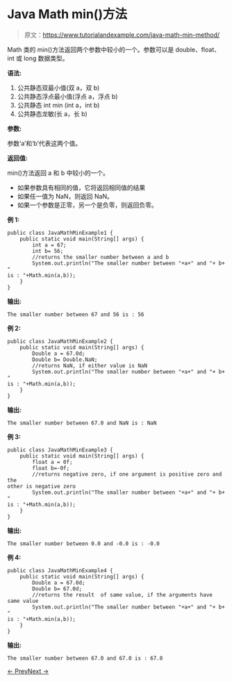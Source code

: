 # Java Math min()方法

> 原文：<https://www.tutorialandexample.com/java-math-min-method/>

Math 类的 min()方法返回两个参数中较小的一个。参数可以是 double、float、int 或 long 数据类型。

**语法:**

1.  公共静态双最小值(双 a，双 b)
2.  公共静态浮点最小值(浮点 a，浮点 b)
3.  公共静态 int min (int a，int b)
4.  公共静态龙敏(长 a，长 b)

**参数:**

参数‘a’和‘b’代表这两个值。

**返回值:**

min()方法返回 a 和 b 中较小的一个。

*   如果参数具有相同的值，它将返回相同值的结果
*   如果任一值为 NaN，则返回 NaN。
*   如果一个参数是正零，另一个是负零，则返回负零。

**例 1:**

```
public class JavaMathMinExample1 {
    public static void main(String[] args) {
        int a = 67;
        int b= 56;
        //returns the smaller number between a and b
        System.out.println("The smaller number between "+a+" and "+ b+ "
is : "+Math.min(a,b));
    }
}
```

**输出:**

```
The smaller number between 67 and 56 is : 56
```

**例 2:**

```
public class JavaMathMinExample2 {
    public static void main(String[] args) {
        Double a = 67.0d;
        Double b= Double.NaN;
        //returns NaN, if either value is NaN
        System.out.println("The smaller number between "+a+" and "+ b+ "
is : "+Math.min(a,b));
    }
}
```

**输出:**

```
The smaller number between 67.0 and NaN is : NaN
```

**例 3:**

```
public class JavaMathMinExample3 {
    public static void main(String[] args) {
        float a = 0f;
        float b=-0f;
        //returns negative zero, if one argument is positive zero and the
other is negative zero
        System.out.println("The smaller number between "+a+" and "+ b+ "
is : "+Math.min(a,b));
    }
}
```

**输出:**

```
The smaller number between 0.0 and -0.0 is : -0.0

```

**例 4:**

```
public class JavaMathMinExample4 {
    public static void main(String[] args) {
        Double a = 67.0d;
        Double b= 67.0d;
        //returns the result  of same value, if the arguments have same value
        System.out.println("The smaller number between "+a+" and "+ b+ "
is : "+Math.min(a,b));
    }
}
```

**输出:**

```
The smaller number between 67.0 and 67.0 is : 67.0
```

[← Prev](https://www.tutorialandexample.com/java-math-max-method/)[Next →](https://www.tutorialandexample.com/java-math-multiplyexact-method/)
